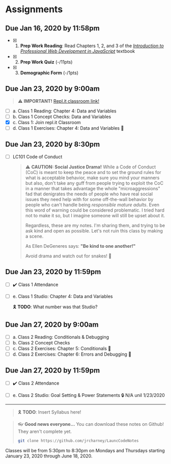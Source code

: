 # Assignments

## Due Jan 16, 2020 by 11:58pm

* [x] 1. **Prep Work Reading**: Read Chapters 1, 2, and 3 of the *[Introduction to Professional Web Development in JavaScript](https://education.launchcode.org/intro-to-professional-web-dev/index.html)* textbook
* [x] 2. **Prep Work Quiz** (-/11pts)
* [x] 3. **Demographic Form** (-/1pts)

## Due Jan 23, 2020 by 9:00am

> :warning: **IMPORTANT!** [Repl.it classroom link!](https://repl.it/student/classrooms/167827?lite=true)

- [ ] a. Class 1 Reading: Chapter 4: Data and Variables
- [ ] b. Class 1 Concept Checks: Data and Variables
- [x] c. Class 1: Join repl.it Classroom
- [ ] d. Class 1 Exercises: Chapter 4: Data and Variables :runner:

## Due Jan 23, 2020 by 8:30pm

* [ ] LC101 Code of Conduct

  > :warning: **CAUTION: Social Justice Drama!** 
  > While a Code of Conduct (CoC) is meant to keep the peace and to set the ground rules for what is acceptable behavior, make sure you mind your manners but also, don't take any guff from people trying to exploit the CoC in a manner that takes advantage the whole "microaggressions" fad that denigrates the needs of people who have real social issues they need help with for some off-the-wall behavior by people who can't handle being *responsible mature adults*. Even this word of warning could be considered problematic. I tried hard not to make it so, but I imagine someone will still be upset about it.
  >
  > Regardless, these are my notes. I'm sharing them, and trying to be ask kind and open as possible. Let's not ruin this class by making a scene.
  >
  > As Ellen DeGeneres says: **"Be kind to one another!"**
  >
  > Avoid drama and watch out for snakes! :snake:

## Due Jan 23, 2020 by 11:59pm

* [ ] :heavy_check_mark: Class 1 Attendance

* [ ] e. Class 1 Studio: Chapter 4: Data and Variables

  :reminder_ribbon: **TODO**: What number was that Studio? 

## Due Jan 27, 2020 by 9:00am

* [ ] a. Class 2 Reading: Conditionals & Debugging
* [ ] b. Class 2 Concept Checks
* [ ] c. Class 2 Exercises: Chapter 5: Conditionals :runner:
* [ ] d. Class 2 Exercises: Chapter 6: Errors and Debugging :runner:

## Due Jan 27, 2020 by 11:59pm

* [ ] :heavy_check_mark: Class 2 Attendance
* [ ] e. Class 2 Studio: Goal Setting & Power Statements :lock: N/A unil 1/23/2020



---

> :reminder_ribbon: **TODO**: Insert Syllabus here!

> 👓 **Good news everyone...**
> You can download these notes on Github! They aren't complete yet.
>
> ```bash
> git clone https://github.com/jrcharney/LauncCodeNotes
> ```

Classes will be from 5:30pm to 8:30pm on Mondays and Thursdays starting January 23, 2020 through June 18, 2020.